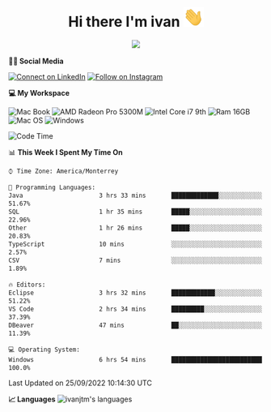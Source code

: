 <h1 align="center">Hi there I'm ivan <img src="https://raw.githubusercontent.com/ABSphreak/ABSphreak/master/gifs/Hi.gif" width="40px" /></h1>
<div align="center">
<img src="http://github-readme-streak-stats.herokuapp.com?user=ivanjtm&hide_border=true&background=00000000&border=FFFFFF00&sideNums=A8A8A8&sideLabels=A8A8A8&currStreakNum=FFC93C&dates=A8A8A8)](https://git.io/streak-stats"/>
</div>

**👦🏻 Social Media**

[![Connect on LinkedIn](https://img.shields.io/badge/LinkedIn-%230077B5.svg?&style=flat-square&logo=linkedin&logoColor=white)](https://www.linkedin.com/in/ivanjtm)
[![Follow on Instagram](https://img.shields.io/badge/Instagram-E4405F?style=flat-square&logo=instagram&logoColor=white)](https://www.instagram.com/ivanjtm)

**💻 My Workspace**

![Mac Book](https://img.shields.io/badge/Apple-MacBook_Pro_2019-999999?style=flat-square&logo=apple&logoColor=white)
![AMD Radeon Pro 5300M](https://img.shields.io/badge/AMD-Radeon_Pro_5300M-ED1C24?style=flat-square&logo=amd&logoColor=white)
![Intel Core i7 9th](https://img.shields.io/badge/Intel-Core_i7_9th-0071C5?style=flat-square&logo=intel&logoColor=white)
![Ram 16GB](https://img.shields.io/badge/RAM-16GB-230071C5?style=flat-square&logoColor=white)
![Mac OS](https://img.shields.io/badge/Mac%20OS-000000?style=flat-square&logo=apple&logoColor=white)
![Windows](https://img.shields.io/badge/Windows-0078D6?style=flat-square&logo=windows&logoColor=white)


<!--START_SECTION:waka-->
![Code Time](http://img.shields.io/badge/Code%20Time-723%20hrs%2054%20mins-blue)

📊 **This Week I Spent My Time On** 

```text
⌚︎ Time Zone: America/Monterrey

💬 Programming Languages: 
Java                     3 hrs 33 mins       █████████████░░░░░░░░░░░░   51.67% 
SQL                      1 hr 35 mins        █████░░░░░░░░░░░░░░░░░░░░   22.96% 
Other                    1 hr 26 mins        █████░░░░░░░░░░░░░░░░░░░░   20.83% 
TypeScript               10 mins             ░░░░░░░░░░░░░░░░░░░░░░░░░   2.57% 
CSV                      7 mins              ░░░░░░░░░░░░░░░░░░░░░░░░░   1.89%

🔥 Editors: 
Eclipse                  3 hrs 32 mins       ████████████░░░░░░░░░░░░░   51.22% 
VS Code                  2 hrs 34 mins       █████████░░░░░░░░░░░░░░░░   37.39% 
DBeaver                  47 mins             ██░░░░░░░░░░░░░░░░░░░░░░░   11.39%

💻 Operating System: 
Windows                  6 hrs 54 mins       █████████████████████████   100.0%

```


 Last Updated on 25/09/2022 10:14:30 UTC
<!--END_SECTION:waka-->
**📈 Languages**
 ![ivanjtm's languages](https://wakatime.com/share/@ivanjtm/a32f83c6-d0c9-49a4-a5ae-d0440b950377.svg)
